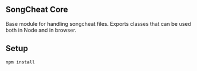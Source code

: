 SongCheat Core
--------------

Base module for handling songcheat files.
Exports classes that can be used both in Node and in browser.

Setup
---

```
npm install
```
